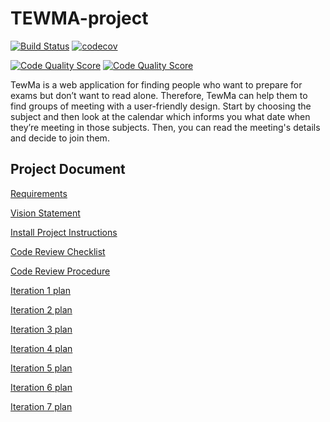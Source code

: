 # TEWMA-project
[![Build Status](https://travis-ci.com/Bouncyyahomie/TEWMA-project.svg?branch=master)](https://travis-ci.com/Bouncyyahomie/TEWMA-project)
[![codecov](https://codecov.io/gh/Bouncyyahomie/TEWMA-project/branch/master/graph/badge.svg)](https://codecov.io/gh/Bouncyyahomie/TEWMA-project)

[![Code Quality Score](https://www.code-inspector.com/project/15883/status/svg)](https://frontend.code-inspector.com/public/project/15883/TEWMA-project/dashboard)
[![Code Quality Score](https://www.code-inspector.com/project/15883/score/svg)](https://frontend.code-inspector.com/public/project/15883/TEWMA-project/dashboard)

TewMa is a web application for finding people who want to prepare for exams but don’t want to read alone. Therefore, TewMa can help them to find groups of meeting with a user-friendly design. Start by choosing the subject and then look at the calendar which informs you what date when they’re meeting in those subjects. Then, you can read the meeting's details and decide to join them.

## Project Document
[Requirements](../../wiki/Requirements)

[Vision Statement](../../wiki/Vision%20Statement)

[Install Project Instructions](INSTALL.md)

[Code Review Checklist](../../wiki/Checklist)

[Code Review Procedure](../../wiki/Procedure)

[Iteration 1 plan](../../wiki/Iteration%201%20Plan)

[Iteration 2 plan](../../wiki/Iteration%202%20Plan)

[Iteration 3 plan](../../wiki/Iteration%203%20Plan)

[Iteration 4 plan](../../wiki/Iteration%204%20Plan)

[Iteration 5 plan](../../wiki/Iteration%205%20Plan)

[Iteration 6 plan](../../wiki/Iteration%206%20Plan)

[Iteration 7 plan](../../wiki/Iteration%207%20Plan)
